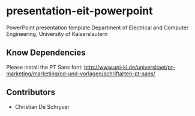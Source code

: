 presentation-eit-powerpoint
===

PowerPoint presentation template Department of Electrical and Computer Engineering, University of Kaiserslautern

## Know Dependencies
Please install the PT Sans font:
http://www.uni-kl.de/universitaet/pr-marketing/marketing/cd-und-vorlagen/schriftarten-pt-sans/

## Contributors
* Christian De Schryver
